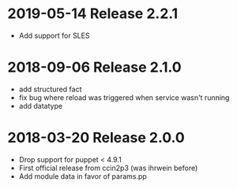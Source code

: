 # 2019-05-14 Release 2.2.1

* Add support for SLES

# 2018-09-06 Release 2.1.0

* add structured fact
* fix bug where reload was triggered when service wasn't running
* add datatype

# 2018-03-20 Release 2.0.0

* Drop support for puppet < 4.9.1
* First official release from ccin2p3 (was ihrwein before)
* Add module data in favor of params.pp

